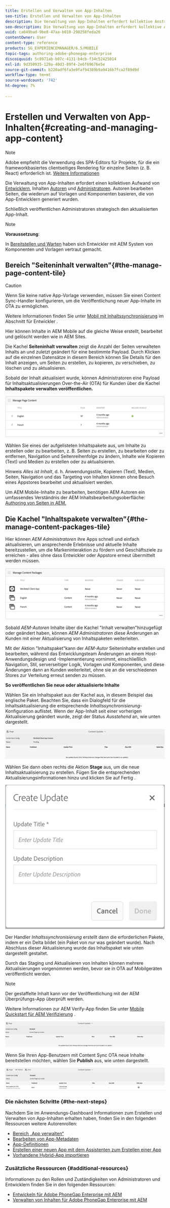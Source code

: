 ```yaml
---
title: Erstellen und Verwalten von App-Inhalten
seo-title: Erstellen und Verwalten von App-Inhalten
description: Die Verwaltung von App-Inhalten erfordert kollektive Anstrengungen von Entwicklern, Inhaltsautoren und Administratoren.  Autoren bearbeiten Seiten, die wiederum auf Vorlagen und Komponenten basieren, die von App-Entwicklern generiert wurden.
seo-description: Die Verwaltung von App-Inhalten erfordert kollektive Anstrengungen von Entwicklern, Inhaltsautoren und Administratoren.  Autoren bearbeiten Seiten, die wiederum auf Vorlagen und Komponenten basieren, die von App-Entwicklern generiert wurden.
uuid: ca049bad-9be8-47aa-b010-298258feda26
contentOwner: User
content-type: reference
products: SG_EXPERIENCEMANAGER/6.5/MOBILE
topic-tags: authoring-adobe-phonegap-enterprise
discoiquuid: 5c8971ab-b07c-4131-b4cb-f34c52425014
exl-id: 9d350935-129a-40d3-89f4-2e6f69676e5e
source-git-commit: b220adf6fa3e9faf94389b9a9416b7fca2f89d9d
workflow-type: tm+mt
source-wordcount: '742'
ht-degree: 7%

---
```


# Erstellen und Verwalten von App-Inhalten{#creating-and-managing-app-content}

>[!NOTE]
>
>Adobe empfiehlt die Verwendung des SPA-Editors für Projekte, für die ein frameworkbasiertes clientseitiges Rendering für einzelne Seiten (z. B. React) erforderlich ist. [Weitere Informationen](/help/sites-developing/spa-overview.md)

Die Verwaltung von App-Inhalten erfordert einen kollektiven Aufwand von [Entwicklern](#developer), Inhalten [Autoren](#author) und [Administratoren](#administrator). Autoren bearbeiten Seiten, die wiederum auf Vorlagen und Komponenten basieren, die von App-Entwicklern generiert wurden.

Schließlich veröffentlichen Administratoren strategisch den aktualisierten App-Inhalt.

>[!NOTE]
>
>**Voraussetzung**:
>
>In [Bereitstellen und Warten](/help/sites-deploying/deploy.md) haben sich Entwickler mit AEM System von Komponenten und Vorlagen vertraut gemacht.

## Bereich &quot;Seiteninhalt verwalten&quot;{#the-manage-page-content-tile}

>[!CAUTION]
>
>Wenn Sie keine native App-Vorlage verwenden, müssen Sie einen Content Sync-Handler konfigurieren, um die Veröffentlichung neuer App-Inhalte im OTA zu ermöglichen.
>
>Weitere Informationen finden Sie unter [Mobil mit Inhaltssynchronisierung](/help/mobile/phonegap-contentsync.md) im Abschnitt für Entwickler .

Hier können Inhalte in AEM Mobile auf die gleiche Weise erstellt, bearbeitet und gelöscht werden wie in AEM Sites.

Die Kachel **Seiteninhalt verwalten** zeigt die Anzahl der Seiten verwalteten Inhalts an und zuletzt geändert für eine bestimmte Payload. Durch Klicken auf die einzelnen Datensätze in diesem Bereich können Sie Details für den Inhalt anzeigen, um Seiten zu erstellen, zu kopieren, zu verschieben, zu löschen und zu aktualisieren.

Sobald der Inhalt aktualisiert wurde, können Administratoren eine Payload für Inhaltsaktualisierungen Over-the-Air (OTA) für Kunden über die Kachel **Inhaltspakete verwalten veröffentlichen.**

![chlimage_1-161](assets/chlimage_1-161.png)

Wählen Sie eines der aufgelisteten Inhaltspakete aus, um Inhalte zu erstellen oder zu bearbeiten, z. B. Seiten zu erstellen, zu bearbeiten oder zu entfernen, Navigation und Seitenreihenfolge zu ändern, Inhalte wie Kopieren (Text) und Medien zu erstellen oder zu aktualisieren.

Hinweis *Alles ist Inhalt*, d. h. Anwendungsstile, Kopieren (Text), Medien, Seiten, Navigation und das Targeting von Inhalten können ohne Besuch eines Appstores bearbeitet und aktualisiert werden.

Um AEM Mobile-Inhalte zu bearbeiten, benötigen AEM Autoren ein umfassendes Verständnis der AEM Inhaltsbearbeitungsoberfläche: [Authoring von Seiten in AEM.](/help/sites-authoring/qg-page-authoring.md)

## Die Kachel &quot;Inhaltspakete verwalten&quot;{#the-manage-content-packages-tile}

Hier können *AEM Administratoren* ihre Apps schnell und einfach aktualisieren, um ansprechende Erlebnisse und aktuelle Inhalte bereitzustellen, um die Markeninteraktion zu fördern und Geschäftsziele zu erreichen - alles ohne dass Entwickler oder Appstore erneut übermittelt werden müssen.

![chlimage_1-162](assets/chlimage_1-162.png)

Sobald *AEM-Autoren* Inhalte über die Kachel &quot;Inhalt verwalten&quot;hinzugefügt oder geändert haben, können *AEM Administratoren* diese Änderungen an Kunden mit einer Aktualisierung von Inhaltspaketen weiterleiten.

Mit der Aktion &quot;Inhaltspaket&quot;kann der *AEM-Autor* Seiteninhalte erstellen und bearbeiten, während das Entwicklungsteam Änderungen an einem Host-Anwendungsdesign und -Implementierung vornimmt, einschließlich Navigation, Stil, serverseitiger Logik, Vorlagen und Komponenten, und diese Änderungen dann an Kunden weiterleitet, ohne sie an die verschiedenen Stores zur Verteilung erneut senden zu müssen.

**So veröffentlichen Sie neue oder aktualisierte Inhalte**

Wählen Sie ein Inhaltspaket aus der Kachel aus, in diesem Beispiel das englische Paket. Beachten Sie, dass ein Dialogfeld für die Inhaltsaktualisierung die entsprechende *Inhaltssynchronisierung*-Konfiguration auflistet. Wenn der App-Inhalt seit einer vorherigen Aktualisierung geändert wurde, zeigt der Status *Ausstehend* an, wie unten dargestellt.

![chlimage_1-163](assets/chlimage_1-163.png)

Wählen Sie dann oben rechts die Aktion **Stage** aus, um die neue Inhaltsaktualisierung zu erstellen. Fügen Sie die entsprechenden Aktualisierungsinformationen hinzu und klicken Sie auf Fertig .

![chlimage_1-164](assets/chlimage_1-164.png)

Der Handler *Inhaltssynchronisierung* erstellt dann die erforderlichen Pakete, indem er ein Delta bildet (ein Paket von *nur* was geändert wurde). Nach Abschluss dieser Aktualisierung wurde das Inhaltspaket wie unten dargestellt gestaltet.

Durch das Staging und Aktualisieren von Inhalten können mehrere Aktualisierungen vorgenommen werden, bevor sie in OTA auf Mobilgeräten veröffentlicht werden.

>[!NOTE]
>
>Der gestaffelte Inhalt kann vor der Veröffentlichung mit der AEM Überprüfungs-App überprüft werden.
>
>Weitere Informationen zur AEM Verify-App finden Sie unter [Mobile Quickstart für AEM Verifizierung](/help/mobile/phonegap-mobile-quickstart.md) .

![chlimage_1-165](assets/chlimage_1-165.png)

Wenn Sie Ihren App-Benutzern mit Content Sync OTA neue Inhalte bereitstellen möchten, wählen Sie **Publish** aus, wie unten dargestellt.

![chlimage_1-166](assets/chlimage_1-166.png)

### Die nächsten Schritte {#the-next-steps}

Nachdem Sie im Anwendungs-Dashboard Informationen zum Erstellen und Verwalten von App-Inhalten erhalten haben, finden Sie in den folgenden Ressourcen weitere Autorenrollen:

* [Bereich „App verwalten“](/help/mobile/phonegap-app-details-tile.md)
* [Bearbeiten von App-Metadaten](/help/mobile/phonegap-editmetadata.md)
* [App-Definitionen](/help/mobile/phonegap-app-definitions.md)
* [Erstellen einer neuen App mit dem Assistenten zum Erstellen einer App](/help/mobile/phonegap-create-new-app.md)
* [Vorhandene Hybrid-App importieren](/help/mobile/phonegap-adding-content-to-imported-app.md)

### Zusätzliche Ressourcen {#additional-resources}

Informationen zu den Rollen und Zuständigkeiten von Administratoren und Entwicklern finden Sie in den folgenden Ressourcen:

* [Entwickeln für Adobe PhoneGap Enterprise mit AEM](/help/mobile/developing-in-phonegap.md)
* [Verwalten von Inhalten für Adobe PhoneGap Enterprise mit AEM](/help/mobile/administer-phonegap.md)
